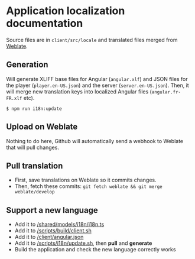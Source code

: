 # Application localization documentation

Source files are in `client/src/locale` and translated files merged from [Weblate](https://weblate.framasoft.org/translate/peertube).


## Generation

Will generate XLIFF base files for Angular (`angular.xlf`) and JSON files for the player (`player.en-US.json`) and the server (`server.en-US.json`).
Then, it will merge new translation keys into localized Angular files (`angular.fr-FR.xlf` etc).

```
$ npm run i18n:update
```


## Upload on Weblate

Nothing to do here, Github will automatically send a webhook to Weblate that will pull changes.


## Pull translation

 * First, save translations on Weblate so it commits changes.
 * Then, fetch these commits: `git fetch weblate && git merge weblate/develop`


## Support a new language

 * Add it to [/shared/models/i18n/i18n.ts](/shared/models/i18n/i18n.ts)
 * Add it to [/scripts/build/client.sh](/scripts/build/client.sh)
 * Add it to [/client/angular.json](/client/angular.json)
 * Add it to [/scripts/i18n/update.sh](/scripts/i18n/update.sh), then **pull** and **generate**
 * Build the application and check the new language correctly works
